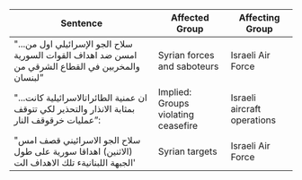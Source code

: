| Sentence | Affected Group | Affecting Group |
|---|---|---|
| "...سلاح الجو الإسرائيلي اول من امسن ضد اهداف القوات السورية والمخربين في القطاع الشرقي من لبنسان” | Syrian forces and saboteurs | Israeli Air Force |
| "...ان عمنية الطائراتالاسرائيلية كانت بمثابة الانذار والتحذير لكي تتوقف عمليات خرقوقف النار”: | Implied: Groups violating ceasefire | Israeli aircraft operations |
| "سلاح الجو الاسرائيني قصف امس (الاثنين) اهداقا سورية على طول الجبهة اللبنانيةء تلك الاهداف الت' | Syrian targets | Israeli Air Force |